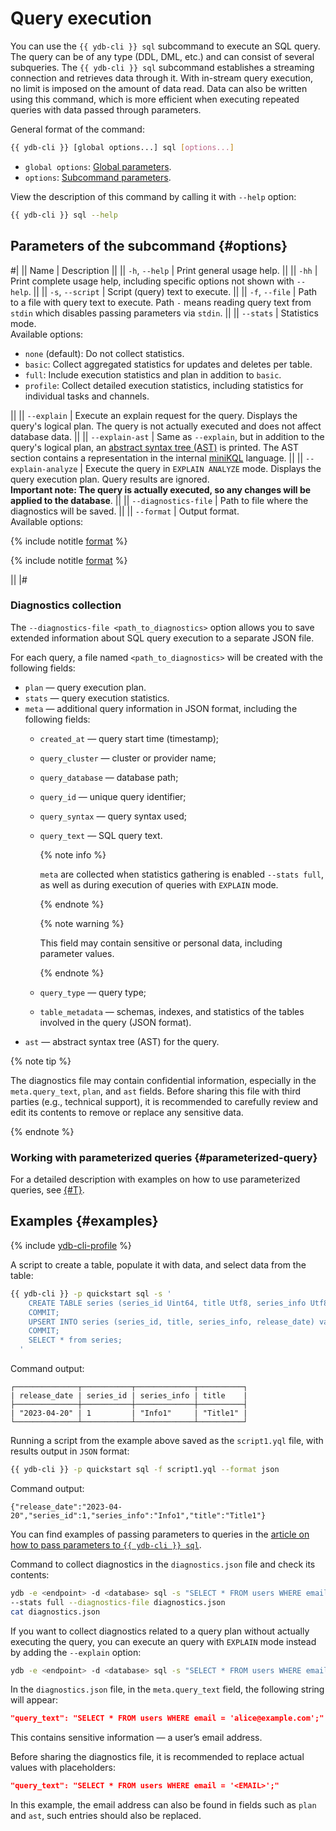 # Query execution

You can use the `{{ ydb-cli }} sql` subcommand to execute an SQL query. The query can be of any type (DDL, DML, etc.) and can consist of several subqueries. The `{{ ydb-cli }} sql` subcommand establishes a streaming connection and retrieves data through it. With in-stream query execution, no limit is imposed on the amount of data read. Data can also be written using this command, which is more efficient when executing repeated queries with data passed through parameters.

General format of the command:

```bash
{{ ydb-cli }} [global options...] sql [options...]
```

* `global options`: [Global parameters](commands/global-options.md).
* `options`: [Subcommand parameters](#options).

View the description of this command by calling it with `--help` option:

```bash
{{ ydb-cli }} sql --help
```

## Parameters of the subcommand {#options}

#|
|| Name | Description ||
|| `-h`, `--help` | Print general usage help. ||
|| `-hh` | Print complete usage help, including specific options not shown with `--help`. ||
|| `-s`, `--script` | Script (query) text to execute. ||
|| `-f`, `--file` | Path to a file with query text to execute. Path `-` means reading query text from `stdin` which disables passing parameters via `stdin`. ||
|| `--stats` | Statistics mode.<br/>Available options:<br/><ul><li>`none` (default): Do not collect statistics.</li><li>`basic`: Collect aggregated statistics for updates and deletes per table.</li><li>`full`: Include execution statistics and plan in addition to `basic`.</li><li>`profile`: Collect detailed execution statistics, including statistics for individual tasks and channels.</li></ul> ||
|| `--explain` | Execute an explain request for the query. Displays the query's logical plan. The query is not actually executed and does not affect database data. ||
|| `--explain-ast` | Same as `--explain`, but in addition to the query's logical plan, an [abstract syntax tree (AST)](https://en.wikipedia.org/wiki/Abstract_syntax_tree) is printed. The AST section contains a representation in the internal [miniKQL](../../concepts/glossary.md#minikql) language. ||
|| `--explain-analyze` | Execute the query in `EXPLAIN ANALYZE` mode. Displays the query execution plan. Query results are ignored.<br/>**Important note: The query is actually executed, so any changes will be applied to the database**. ||
|| `--diagnostics-file` | Path to file where the diagnostics will be saved. ||
|| `--format` | Output format.<br/>Available options:

{% include notitle [format](./_includes/result_format_common.md) %}

{% include notitle [format](./_includes/result_format_csv_tsv.md) %}

||
|#

### Diagnostics collection

The `--diagnostics-file <path_to_diagnostics>` option allows you to save extended information about SQL query execution to a separate JSON file.

For each query, a file named `<path_to_diagnostics>` will be created with the following fields:

- `plan` — query execution plan.
- `stats` — query execution statistics.
- `meta` — additional query information in JSON format, including the following fields:
    - `created_at` — query start time (timestamp);
    - `query_cluster` — cluster or provider name;
    - `query_database` — database path;
    - `query_id` — unique query identifier;
    - `query_syntax` — query syntax used;
    - `query_text` — SQL query text.

      {% note info %}

      `meta` are collected when statistics gathering is enabled `--stats full`, as well as during execution of queries with `EXPLAIN` mode.

      {% endnote %}

      {% note warning %}

      This field may contain sensitive or personal data, including parameter values.

      {% endnote %}

    - `query_type` — query type;
    - `table_metadata` — schemas, indexes, and statistics of the tables involved in the query (JSON format).
- `ast` — abstract syntax tree (AST) for the query.

{% note tip %}

The diagnostics file may contain confidential information, especially in the `meta.query_text`, `plan`, and `ast` fields. Before sharing this file with third parties (e.g., technical support), it is recommended to carefully review and edit its contents to remove or replace any sensitive data.

{% endnote %}

### Working with parameterized queries {#parameterized-query}

For a detailed description with examples on how to use parameterized queries, see [{#T}](parameterized-query-execution.md).

## Examples {#examples}

{% include [ydb-cli-profile](../../_includes/ydb-cli-profile.md) %}

A script to create a table, populate it with data, and select data from the table:

```bash
{{ ydb-cli }} -p quickstart sql -s '
    CREATE TABLE series (series_id Uint64, title Utf8, series_info Utf8, release_date Date, PRIMARY KEY (series_id));
    COMMIT;
    UPSERT INTO series (series_id, title, series_info, release_date) values (1, "Title1", "Info1", Cast("2023-04-20" as Date));
    COMMIT;
    SELECT * from series;
  '
```

Command output:

```text
┌──────────────┬───────────┬─────────────┬──────────┐
| release_date | series_id | series_info | title    |
├──────────────┼───────────┼─────────────┼──────────┤
| "2023-04-20" | 1         | "Info1"     | "Title1" |
└──────────────┴───────────┴─────────────┴──────────┘
```

Running a script from the example above saved as the `script1.yql` file, with results output in `JSON` format:

```bash
{{ ydb-cli }} -p quickstart sql -f script1.yql --format json
```

Command output:

```text
{"release_date":"2023-04-20","series_id":1,"series_info":"Info1","title":"Title1"}
```

You can find examples of passing parameters to queries in the [article on how to pass parameters to `{{ ydb-cli }} sql`](parameterized-query-execution.md).

Сommand to collect diagnostics in the `diagnostics.json` file and check its contents:

```bash
ydb -e <endpoint> -d <database> sql -s "SELECT * FROM users WHERE email = 'alice@example.com';" \
--stats full --diagnostics-file diagnostics.json
cat diagnostics.json
```

If you want to collect diagnostics related to a query plan without actually executing the query, you can execute an query with `EXPLAIN` mode instead by adding the `--explain` option:

```bash
ydb -e <endpoint> -d <database> sql -s "SELECT * FROM users WHERE email = 'alice@example.com';" --explain --diagnostics-file diagnostics.json
```

In the `diagnostics.json` file, in the `meta.query_text` field, the following string will appear:

```json
"query_text": "SELECT * FROM users WHERE email = 'alice@example.com';"
```

This contains sensitive information — a user’s email address.

Before sharing the diagnostics file, it is recommended to replace actual values with placeholders:

```json
"query_text": "SELECT * FROM users WHERE email = '<EMAIL>';"
```

In this example, the email address can also be found in fields such as `plan` and `ast`, such entries should also be replaced.
